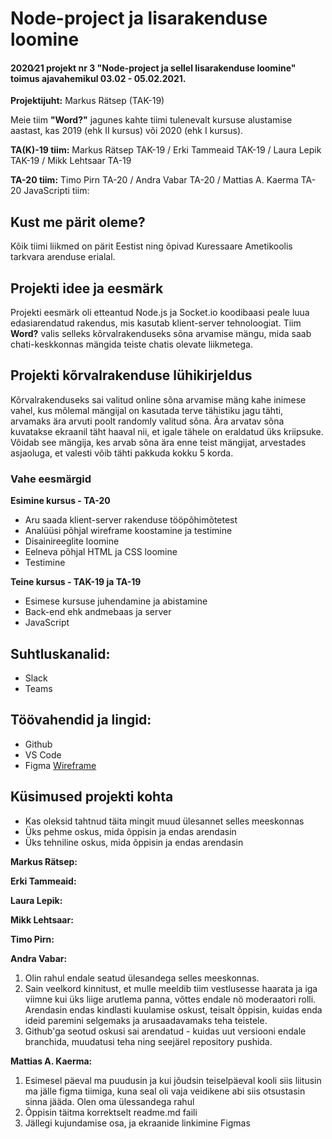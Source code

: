 # Node-project ja lisarakenduse loomine
#### 2020∕21 projekt nr 3 "Node-project ja sellel lisarakenduse loomine" toimus ajavahemikul 03.02 - 05.02.2021.

**Projektijuht:** Markus Rätsep (TAK-19)

Meie tiim **"Word?"** jagunes kahte tiimi tulenevalt kursuse alustamise aastast, kas 2019 (ehk II kursus) või 2020 (ehk I kursus). 

**TA(K)-19 tiim:** 
Markus Rätsep TAK-19 / Erki Tammeaid TAK-19 / Laura Lepik TAK-19 / Mikk Lehtsaar TA-19 

**TA-20 tiim:**
Timo Pirn TA-20 / Andra Vabar TA-20 / Mattias A. Kaerma TA-20
JavaScripti tiim:

## Kust me pärit oleme?
Kõik tiimi liikmed on pärit Eestist ning õpivad Kuressaare Ametikoolis tarkvara arenduse erialal.

## Projekti idee ja eesmärk
Projekti eesmärk oli etteantud Node.js ja Socket.io koodibaasi peale luua edasiarendatud rakendus, mis kasutab klient-server tehnoloogiat. 
Tiim **Word?** valis selleks kõrvalrakenduseks sõna arvamise mängu, mida saab chati-keskkonnas mängida teiste chatis olevate liikmetega.

## Projekti kõrvalrakenduse lühikirjeldus
Kõrvalrakenduseks sai valitud online sõna arvamise mäng kahe inimese vahel, kus mõlemal mängijal on kasutada terve tähistiku jagu tähti, arvamaks ära arvuti poolt randomly valitud sõna. Ära arvatav sõna kuvatakse ekraanil täht haaval nii, et igale tähele on eraldatud üks kriipsuke. Võidab see mängija, kes arvab sõna ära enne teist mängijat, arvestades asjaoluga, et valesti võib tähti pakkuda kokku 5 korda.

### Vahe eesmärgid
**Esimine kursus - TA-20**
 - Aru saada klient-server rakenduse tööpõhimõtetest
 - Analüüsi põhjal wireframe koostamine ja testimine
 - Disainireeglite loomine
 - Eelneva põhjal HTML ja CSS loomine
 - Testimine
 
**Teine kursus - TAK-19 ja TA-19**
 - Esimese kursuse juhendamine ja abistamine
 - Back-end ehk andmebaas ja server
 - JavaScript

## Suhtluskanalid: 
- Slack
- Teams

## Töövahendid ja lingid: 
- Github
- VS Code
- Figma [Wireframe](https://www.figma.com/proto/Live3cD0KFTNqMM44Go2nt/Wireframe?node-id=497%3A792&scaling=scale-down)


## Küsimused projekti kohta
 - Kas oleksid tahtnud täita mingit muud ülesannet selles meeskonnas
 - Üks pehme oskus, mida õppisin ja endas arendasin
 - Üks tehniline oskus, mida õppisin ja endas arendasin

**Markus Rätsep:**

**Erki Tammeaid:**

**Laura Lepik:**

**Mikk Lehtsaar:**

**Timo Pirn:**

**Andra Vabar:**
1. Olin rahul endale seatud ülesandega selles meeskonnas.
2. Sain veelkord kinnitust, et mulle meeldib tiim vestlusesse haarata ja iga viimne kui üks liige arutlema panna, võttes endale nö moderaatori rolli. Arendasin endas kindlasti kuulamise oskust, teisalt õppisin, kuidas enda ideid paremini selgemaks ja arusaadavamaks teha teistele.
3. Github'ga seotud oskusi sai arendatud - kuidas uut versiooni endale branchida, muudatusi teha ning seejärel repository pushida.

**Mattias A. Kaerma:**
1. Esimesel päeval ma puudusin ja kui jõudsin teiselpäeval kooli siis liitusin ma jälle figma tiimiga, kuna seal oli vaja veidikene abi siis otsustasin sinna jääda. Olen oma ülessandega rahul
2. Õppisin täitma korrektselt readme.md faili
3. Jällegi kujundamise osa, ja ekraanide linkimine Figmas


